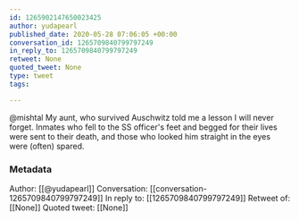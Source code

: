 ```yaml
---
id: 1265902147650023425
author: yudapearl
published_date: 2020-05-28 07:06:05 +00:00
conversation_id: 1265709840799797249
in_reply_to: 1265709840799797249
retweet: None
quoted_tweet: None
type: tweet
tags:

---
```


@mishtal My aunt, who survived Auschwitz told me a lesson I will never forget. Inmates who fell to the SS officer's feet and begged for their lives were sent to their death, and those who looked him straight in the eyes were (often) spared.

### Metadata

Author: [[@yudapearl]]
Conversation: [[conversation-1265709840799797249]]
In reply to: [[1265709840799797249]]
Retweet of: [[None]]
Quoted tweet: [[None]]
